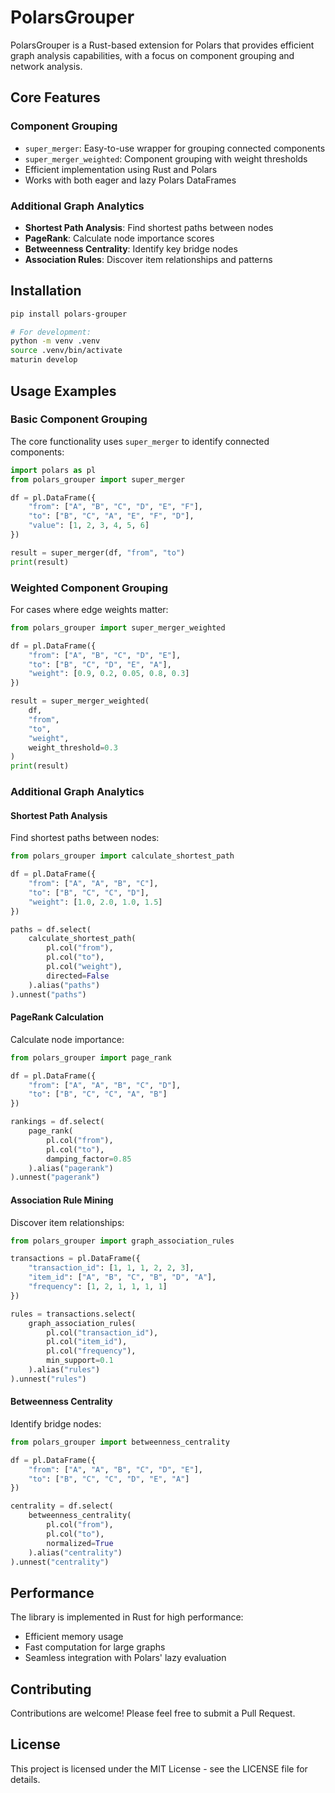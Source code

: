 # PolarsGrouper

PolarsGrouper is a Rust-based extension for Polars that provides efficient graph analysis capabilities, with a focus on component grouping and network analysis.

## Core Features

### Component Grouping
- `super_merger`: Easy-to-use wrapper for grouping connected components
- `super_merger_weighted`: Component grouping with weight thresholds
- Efficient implementation using Rust and Polars
- Works with both eager and lazy Polars DataFrames

### Additional Graph Analytics
- **Shortest Path Analysis**: Find shortest paths between nodes
- **PageRank**: Calculate node importance scores
- **Betweenness Centrality**: Identify key bridge nodes
- **Association Rules**: Discover item relationships and patterns

## Installation

```sh
pip install polars-grouper

# For development:
python -m venv .venv
source .venv/bin/activate
maturin develop
```

## Usage Examples

### Basic Component Grouping
The core functionality uses `super_merger` to identify connected components:

```python
import polars as pl
from polars_grouper import super_merger

df = pl.DataFrame({
    "from": ["A", "B", "C", "D", "E", "F"],
    "to": ["B", "C", "A", "E", "F", "D"],
    "value": [1, 2, 3, 4, 5, 6]
})

result = super_merger(df, "from", "to")
print(result)
```

### Weighted Component Grouping
For cases where edge weights matter:

```python
from polars_grouper import super_merger_weighted

df = pl.DataFrame({
    "from": ["A", "B", "C", "D", "E"],
    "to": ["B", "C", "D", "E", "A"],
    "weight": [0.9, 0.2, 0.05, 0.8, 0.3]
})

result = super_merger_weighted(
    df, 
    "from", 
    "to", 
    "weight",
    weight_threshold=0.3
)
print(result)
```

### Additional Graph Analytics

#### Shortest Path Analysis
Find shortest paths between nodes:

```python
from polars_grouper import calculate_shortest_path

df = pl.DataFrame({
    "from": ["A", "A", "B", "C"],
    "to": ["B", "C", "C", "D"],
    "weight": [1.0, 2.0, 1.0, 1.5]
})

paths = df.select(
    calculate_shortest_path(
        pl.col("from"),
        pl.col("to"),
        pl.col("weight"),
        directed=False
    ).alias("paths")
).unnest("paths")
```

#### PageRank Calculation
Calculate node importance:

```python
from polars_grouper import page_rank

df = pl.DataFrame({
    "from": ["A", "A", "B", "C", "D"],
    "to": ["B", "C", "C", "A", "B"]
})

rankings = df.select(
    page_rank(
        pl.col("from"),
        pl.col("to"),
        damping_factor=0.85
    ).alias("pagerank")
).unnest("pagerank")
```

#### Association Rule Mining
Discover item relationships:

```python
from polars_grouper import graph_association_rules

transactions = pl.DataFrame({
    "transaction_id": [1, 1, 1, 2, 2, 3],
    "item_id": ["A", "B", "C", "B", "D", "A"],
    "frequency": [1, 2, 1, 1, 1, 1]
})

rules = transactions.select(
    graph_association_rules(
        pl.col("transaction_id"),
        pl.col("item_id"),
        pl.col("frequency"),
        min_support=0.1
    ).alias("rules")
).unnest("rules")
```

#### Betweenness Centrality
Identify bridge nodes:

```python
from polars_grouper import betweenness_centrality

df = pl.DataFrame({
    "from": ["A", "A", "B", "C", "D", "E"],
    "to": ["B", "C", "C", "D", "E", "A"]
})

centrality = df.select(
    betweenness_centrality(
        pl.col("from"),
        pl.col("to"),
        normalized=True
    ).alias("centrality")
).unnest("centrality")
```

## Performance

The library is implemented in Rust for high performance:
- Efficient memory usage
- Fast computation for large graphs
- Seamless integration with Polars' lazy evaluation

## Contributing

Contributions are welcome! Please feel free to submit a Pull Request.

## License

This project is licensed under the MIT License - see the LICENSE file for details.
